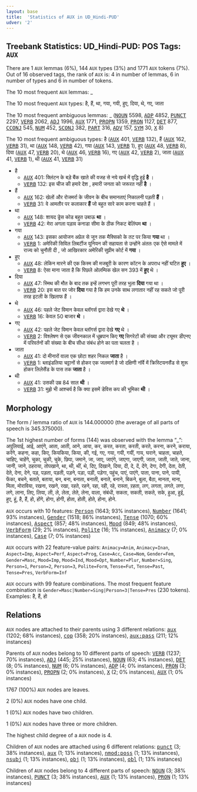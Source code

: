 ```yaml
---
layout: base
title:  'Statistics of AUX in UD_Hindi-PUD'
udver: '2'
---
```


## Treebank Statistics: UD_Hindi-PUD: POS Tags: `AUX`

There are 1 `AUX` lemmas (6%), 144 `AUX` types (3%) and 1771 `AUX` tokens (7%).
Out of 16 observed tags, the rank of `AUX` is: 4 in number of lemmas, 6 in number of types and 6 in number of tokens.

The 10 most frequent `AUX` lemmas: _

The 10 most frequent `AUX` types:  है, हैं, था, गया, गयी, हुए, दिया, थे, गए, जाता

The 10 most frequent ambiguous lemmas: _ (<tt><a href="hi_pud-pos-NOUN.html">NOUN</a></tt> 5598, <tt><a href="hi_pud-pos-ADP.html">ADP</a></tt> 4852, <tt><a href="hi_pud-pos-PUNCT.html">PUNCT</a></tt> 2297, <tt><a href="hi_pud-pos-VERB.html">VERB</a></tt> 2062, <tt><a href="hi_pud-pos-ADJ.html">ADJ</a></tt> 1996, <tt><a href="hi_pud-pos-AUX.html">AUX</a></tt> 1771, <tt><a href="hi_pud-pos-PROPN.html">PROPN</a></tt> 1359, <tt><a href="hi_pud-pos-PRON.html">PRON</a></tt> 1127, <tt><a href="hi_pud-pos-DET.html">DET</a></tt> 877, <tt><a href="hi_pud-pos-CCONJ.html">CCONJ</a></tt> 545, <tt><a href="hi_pud-pos-NUM.html">NUM</a></tt> 452, <tt><a href="hi_pud-pos-SCONJ.html">SCONJ</a></tt> 382, <tt><a href="hi_pud-pos-PART.html">PART</a></tt> 316, <tt><a href="hi_pud-pos-ADV.html">ADV</a></tt> 157, <tt><a href="hi_pud-pos-SYM.html">SYM</a></tt> 30, <tt><a href="hi_pud-pos-X.html">X</a></tt> 8)

The 10 most frequent ambiguous types:  है (<tt><a href="hi_pud-pos-AUX.html">AUX</a></tt> 401, <tt><a href="hi_pud-pos-VERB.html">VERB</a></tt> 132), हैं (<tt><a href="hi_pud-pos-AUX.html">AUX</a></tt> 162, <tt><a href="hi_pud-pos-VERB.html">VERB</a></tt> 31), था (<tt><a href="hi_pud-pos-AUX.html">AUX</a></tt> 148, <tt><a href="hi_pud-pos-VERB.html">VERB</a></tt> 42), गया (<tt><a href="hi_pud-pos-AUX.html">AUX</a></tt> 143, <tt><a href="hi_pud-pos-VERB.html">VERB</a></tt> 1), हुए (<tt><a href="hi_pud-pos-AUX.html">AUX</a></tt> 48, <tt><a href="hi_pud-pos-VERB.html">VERB</a></tt> 8), दिया (<tt><a href="hi_pud-pos-AUX.html">AUX</a></tt> 47, <tt><a href="hi_pud-pos-VERB.html">VERB</a></tt> 20), थे (<tt><a href="hi_pud-pos-AUX.html">AUX</a></tt> 46, <tt><a href="hi_pud-pos-VERB.html">VERB</a></tt> 16), गए (<tt><a href="hi_pud-pos-AUX.html">AUX</a></tt> 42, <tt><a href="hi_pud-pos-VERB.html">VERB</a></tt> 2), जाता (<tt><a href="hi_pud-pos-AUX.html">AUX</a></tt> 41, <tt><a href="hi_pud-pos-VERB.html">VERB</a></tt> 1), थी (<tt><a href="hi_pud-pos-AUX.html">AUX</a></tt> 41, <tt><a href="hi_pud-pos-VERB.html">VERB</a></tt> 31)


* है
  * <tt><a href="hi_pud-pos-AUX.html">AUX</a></tt> 401: क्लिंटन के बड़े बैंक खाते की वजह से नये खर्च में वृद्धि हुई <b>है</b> ।
  * <tt><a href="hi_pud-pos-VERB.html">VERB</a></tt> 132: इस चीज की हमारे देश , हमारी जनता को जरूरत नहीं <b>है</b> ।
* हैं
  * <tt><a href="hi_pud-pos-AUX.html">AUX</a></tt> 162: खेलों और रोजमर्रा के जीवन के बीच समानताएं निकालनी पड़ती <b>हैं</b> ।
  * <tt><a href="hi_pud-pos-VERB.html">VERB</a></tt> 31: वे आमतौर पर कलाकार <b>हैं</b> जो बहुत सारे काम करना चाहते हैं ।
* था
  * <tt><a href="hi_pud-pos-AUX.html">AUX</a></tt> 148: शायद ड्रेस कोड बहुत उबाऊ <b>था</b> ।
  * <tt><a href="hi_pud-pos-VERB.html">VERB</a></tt> 42: मेरा अगला पड़ाव कनाडा सीमा के ठीक निकट बेलिंघम <b>था</b> ।
* गया
  * <tt><a href="hi_pud-pos-AUX.html">AUX</a></tt> 143: इसका आयोजन अप्रेल से जून तक मैक्सिको के तट पर किया <b>गया</b> था ।
  * <tt><a href="hi_pud-pos-VERB.html">VERB</a></tt> 1: अमेरिकी सिविल लिबर्टीज यूनियन की सहायता से उन्होंने अंततः एक ऐसे मामले में राज्य को चुनौती दी , जो आखिरकार अमेरिकी सुप्रीम कोर्ट में <b>गया</b> ।
* हुए
  * <tt><a href="hi_pud-pos-AUX.html">AUX</a></tt> 48: लेकिन मारने की एक किस्म की मजबूरी के कारण कॉटन के अपराध नहीं घटित <b>हुए</b> ।
  * <tt><a href="hi_pud-pos-VERB.html">VERB</a></tt> 8: ऐसा माना जाता है कि पिछले ओलम्पिक खेल सन 393 में <b>हुए</b> थे ।
* दिया
  * <tt><a href="hi_pud-pos-AUX.html">AUX</a></tt> 47: स्मिथ की मौत के बाद तक इन्हें लगभग पूरी तरह भुला <b>दिया</b> गया था ।
  * <tt><a href="hi_pud-pos-VERB.html">VERB</a></tt> 20: इस बात पर जोर <b>दिया</b> गया है कि हम उनके साथ लगातार नहीं रह सकते जो पूरी तरह इटली के खिलाफ हैं ।
* थे
  * <tt><a href="hi_pud-pos-AUX.html">AUX</a></tt> 46: पहले जेट विमान केवल ब्लॉगर्स द्वारा देखे गए <b>थे</b> ।
  * <tt><a href="hi_pud-pos-VERB.html">VERB</a></tt> 16: केवल 50 बाजार <b>थे</b> ।
* गए
  * <tt><a href="hi_pud-pos-AUX.html">AUX</a></tt> 42: पहले जेट विमान केवल ब्लॉगर्स द्वारा देखे <b>गए</b> थे ।
  * <tt><a href="hi_pud-pos-VERB.html">VERB</a></tt> 2: विश्लेषण से एक जीवनकाल में धूम्रपान किए <b>गए</b> सिगरेटों की संख्या और ट्यूमर डीएनए में परिवर्तनों की संख्या के बीच सीधा संबंध होने का पता चलता है ।
* जाता
  * <tt><a href="hi_pud-pos-AUX.html">AUX</a></tt> 41: दो मीनारों वाला एक छोटा शहर निकल <b>जाता</b> है ।
  * <tt><a href="hi_pud-pos-VERB.html">VERB</a></tt> 1: ब्लाइंडलिया चट्टानों से होकर एक जलमार्ग है जो दक्षिणी नॉर्वे में क्रिस्टियनसैंड से शुरू होकर लिलेसैंड के पास तक <b>जाता</b> है ।
* थी
  * <tt><a href="hi_pud-pos-AUX.html">AUX</a></tt> 41: उसकी उम्र 84 साल <b>थी</b> ।
  * <tt><a href="hi_pud-pos-VERB.html">VERB</a></tt> 31: मुझे भी आश्चर्य है कि क्या इसमें डेविस कप की भूमिका <b>थी</b> ।

## Morphology

The form / lemma ratio of `AUX` is 144.000000 (the average of all parts of speech is 345.375000).

The 1st highest number of forms (144) was observed with the lemma “_”: अपुलियाई, आई, आएंगे, आता, आती, आने, आया, कर, करत, करता, करती, करते, करना, करने, कराया, करेंगे, कहना, कहा, किए, कियकिया, किया, की, गई, गए, गया, गयी, गयीं, गाय, घराने, चाहता, चाहते, चाहिए, चाहेंगे, चुका, चुकी, चुके, छिपा, जमाने, जा, जाए, जाएंगे, जाएगा, जाएगी, जाता, जाती, जाते, जाना, जानी, जाने, ठहराया, तोपखाने, था, थी, थीं, थे, दिए, दिखाने, दिया, दी, दे, दें, देंगे, देगा, देगी, देता, देती, देते, देना, देने, पड़, पड़ता, पड़ती, पड़ने, पड़ा, पड़ी, पड़ेगा, पहुंच, पाएं, पाएंगे, पाता, पाना, पाने, पायी, फेंका, बचने, बताते, बताया, बन, बना, बनाता, बनाती, बनाते, बनाने, बिकने, बुला, बैठा, मानता, माना, मिला, मोराविया, रखना, रखने, रखा, रहते, रहने, रहा, रही, रहे, रास्ता, ऱहता, लग, लगता, लगते, लगा, लगे, लाना, लिए, लिया, ली, ले, लेता, लेते, लेना, वाला, संबंधी, सकता, सकती, सकते, सके, हुआ, हुई, हुए, हूं, है, हैं, हो, होंगे, होगा, होगी, होता, होती, होते, होना, होने.

`AUX` occurs with 10 features: <tt><a href="hi_pud-feat-Person.html">Person</a></tt> (1643; 93% instances), <tt><a href="hi_pud-feat-Number.html">Number</a></tt> (1641; 93% instances), <tt><a href="hi_pud-feat-Gender.html">Gender</a></tt> (1518; 86% instances), <tt><a href="hi_pud-feat-Tense.html">Tense</a></tt> (1070; 60% instances), <tt><a href="hi_pud-feat-Aspect.html">Aspect</a></tt> (857; 48% instances), <tt><a href="hi_pud-feat-Mood.html">Mood</a></tt> (849; 48% instances), <tt><a href="hi_pud-feat-VerbForm.html">VerbForm</a></tt> (29; 2% instances), <tt><a href="hi_pud-feat-Polite.html">Polite</a></tt> (16; 1% instances), <tt><a href="hi_pud-feat-Animacy.html">Animacy</a></tt> (7; 0% instances), <tt><a href="hi_pud-feat-Case.html">Case</a></tt> (7; 0% instances)

`AUX` occurs with 22 feature-value pairs: `Animacy=Anim`, `Animacy=Inan`, `Aspect=Imp`, `Aspect=Perf`, `Aspect=Prog`, `Case=Acc`, `Case=Nom`, `Gender=Fem`, `Gender=Masc`, `Mood=Imp`, `Mood=Ind`, `Mood=Opt`, `Number=Plur`, `Number=Sing`, `Person=1`, `Person=2`, `Person=3`, `Polite=Form`, `Tense=Fut`, `Tense=Past`, `Tense=Pres`, `VerbForm=Inf`

`AUX` occurs with 99 feature combinations.
The most frequent feature combination is `Gender=Masc|Number=Sing|Person=3|Tense=Pres` (230 tokens).
Examples: है, हैं, हो


## Relations

`AUX` nodes are attached to their parents using 3 different relations: <tt><a href="hi_pud-dep-aux.html">aux</a></tt> (1202; 68% instances), <tt><a href="hi_pud-dep-cop.html">cop</a></tt> (358; 20% instances), <tt><a href="hi_pud-dep-aux-pass.html">aux:pass</a></tt> (211; 12% instances)

Parents of `AUX` nodes belong to 10 different parts of speech: <tt><a href="hi_pud-pos-VERB.html">VERB</a></tt> (1237; 70% instances), <tt><a href="hi_pud-pos-ADJ.html">ADJ</a></tt> (445; 25% instances), <tt><a href="hi_pud-pos-NOUN.html">NOUN</a></tt> (63; 4% instances), <tt><a href="hi_pud-pos-DET.html">DET</a></tt> (8; 0% instances), <tt><a href="hi_pud-pos-NUM.html">NUM</a></tt> (6; 0% instances), <tt><a href="hi_pud-pos-ADP.html">ADP</a></tt> (4; 0% instances), <tt><a href="hi_pud-pos-PRON.html">PRON</a></tt> (3; 0% instances), <tt><a href="hi_pud-pos-PROPN.html">PROPN</a></tt> (2; 0% instances), <tt><a href="hi_pud-pos-X.html">X</a></tt> (2; 0% instances), <tt><a href="hi_pud-pos-AUX.html">AUX</a></tt> (1; 0% instances)

1767 (100%) `AUX` nodes are leaves.

2 (0%) `AUX` nodes have one child.

1 (0%) `AUX` nodes have two children.

1 (0%) `AUX` nodes have three or more children.

The highest child degree of a `AUX` node is 4.

Children of `AUX` nodes are attached using 6 different relations: <tt><a href="hi_pud-dep-punct.html">punct</a></tt> (3; 38% instances), <tt><a href="hi_pud-dep-aux.html">aux</a></tt> (1; 13% instances), <tt><a href="hi_pud-dep-nmod-poss.html">nmod:poss</a></tt> (1; 13% instances), <tt><a href="hi_pud-dep-nsubj.html">nsubj</a></tt> (1; 13% instances), <tt><a href="hi_pud-dep-obj.html">obj</a></tt> (1; 13% instances), <tt><a href="hi_pud-dep-obl.html">obl</a></tt> (1; 13% instances)

Children of `AUX` nodes belong to 4 different parts of speech: <tt><a href="hi_pud-pos-NOUN.html">NOUN</a></tt> (3; 38% instances), <tt><a href="hi_pud-pos-PUNCT.html">PUNCT</a></tt> (3; 38% instances), <tt><a href="hi_pud-pos-AUX.html">AUX</a></tt> (1; 13% instances), <tt><a href="hi_pud-pos-PRON.html">PRON</a></tt> (1; 13% instances)

